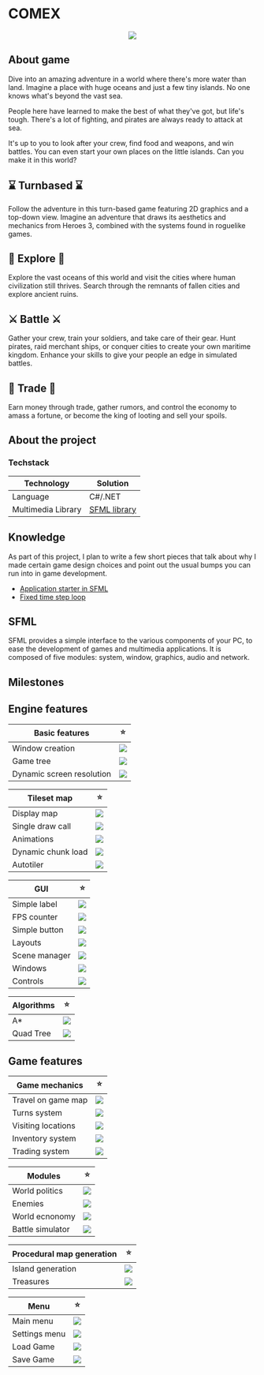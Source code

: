 # COMEX
<p align="center">
  <img src="https://github.com/kpiekara/comex/assets/5881352/e8f65a46-3cab-4e35-8a61-aa9df4b35860" />
</p>
  
## About game
Dive into an amazing adventure in a world where there's more water than land. Imagine a place with huge oceans and just a few tiny islands. No one knows what's beyond the vast sea.

People here have learned to make the best of what they've got, but life's tough. There's a lot of fighting, and pirates are always ready to attack at sea.

It's up to you to look after your crew, find food and weapons, and win battles. You can even start your own places on the little islands. Can you make it in this world?

## ⌛ Turnbased ⌛ ##
Follow the adventure in this turn-based game featuring 2D graphics and a top-down view. Imagine an adventure that draws its aesthetics and mechanics from Heroes 3, combined with the systems found in roguelike games.

## 🌊 Explore 🌊
Explore the vast oceans of this world and visit the cities where human civilization still thrives. Search through the remnants of fallen cities and explore ancient ruins.

## ⚔️ Battle ⚔️
Gather your crew, train your soldiers, and take care of their gear. Hunt pirates, raid merchant ships, or conquer cities to create your own maritime kingdom. Enhance your skills to give your people an edge in simulated battles.

## 💎 Trade 💎
Earn money through trade, gather rumors, and control the economy to amass a fortune, or become the king of looting and sell your spoils.

## About the project

### Techstack

|Technology|Solution|
|---|---|
|Language|C#/.NET|
|Multimedia Library|[SFML library](https://www.sfml-dev.org/)|

## Knowledge 
As part of this project, I plan to write a few short pieces that talk about why I made certain game design choices and point out the usual bumps you can run into in game development. 

* [Application starter in SFML](docs/SFML%20application.md)
* [Fixed time step loop](docs/Fixed%20time%20step.md)

## SFML
SFML provides a simple interface to the various components of your PC, to ease the development of games and multimedia applications. It is composed of five modules: system, window, graphics, audio and network.

## Milestones

## Engine features

|Basic features|⭐|
|---|---|
|Window creation |![](https://geps.dev/progress/100)|
|Game tree |![](https://geps.dev/progress/100)|
|Dynamic screen resolution|![](https://geps.dev/progress/0)|

|Tileset map|⭐|
|---|---|
|Display map|![](https://geps.dev/progress/100)   |
|Single draw call|![](https://geps.dev/progress/100)   |
|Animations|![](https://geps.dev/progress/100)   |
|Dynamic chunk load |![](https://geps.dev/progress/0)   |
|Autotiler|![](https://geps.dev/progress/0)  |

|GUI|⭐|
|---|---|
|Simple label|![](https://geps.dev/progress/100)|
|FPS counter|![](https://geps.dev/progress/100)|
|Simple button|![](https://geps.dev/progress/0)|
|Layouts|![](https://geps.dev/progress/0)|
|Scene manager|![](https://geps.dev/progress/0)|
|Windows|![](https://geps.dev/progress/0)|
|Controls|![](https://geps.dev/progress/0)|

|Algorithms|⭐|
|---|---|
|A*|![](https://geps.dev/progress/0)|
|Quad Tree|![](https://geps.dev/progress/0)|

## Game features

|Game mechanics|⭐|
|---|---|
|Travel on game map|![](https://geps.dev/progress/0)|
|Turns system|![](https://geps.dev/progress/0)|
|Visiting locations|![](https://geps.dev/progress/0)|
|Inventory system|![](https://geps.dev/progress/0)|
|Trading system|![](https://geps.dev/progress/0)|

|Modules|⭐|
|---|---|
|World politics|![](https://geps.dev/progress/0)|
|Enemies |![](https://geps.dev/progress/0)|
|World ecnonomy|![](https://geps.dev/progress/0)|
|Battle simulator|![](https://geps.dev/progress/0)|

|Procedural map generation|⭐|
|---|---|
|Island generation|![](https://geps.dev/progress/0)|
|Treasures|![](https://geps.dev/progress/0)|

|Menu|⭐|
|---|---|
|Main menu|![](https://geps.dev/progress/0)|
|Settings menu|![](https://geps.dev/progress/0)|
|Load Game|![](https://geps.dev/progress/0)|
|Save Game|![](https://geps.dev/progress/0)|
